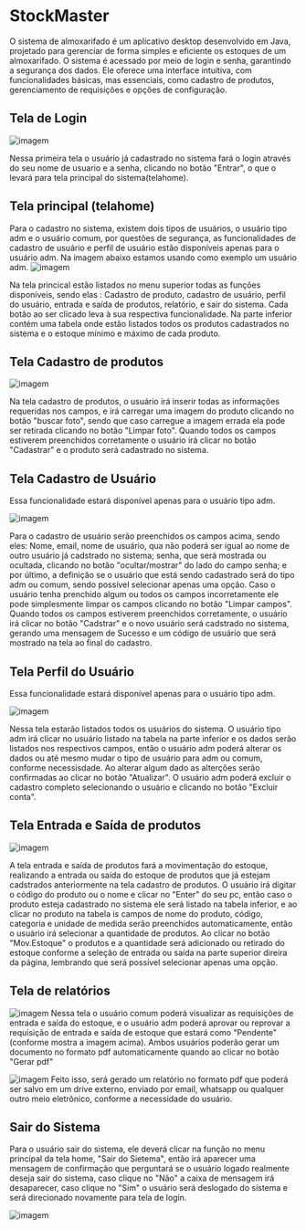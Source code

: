 # StockMaster
O sistema de almoxarifado é um aplicativo desktop desenvolvido em Java,
projetado para gerenciar de forma simples e eficiente os estoques de um
almoxarifado. O sistema é acessado por meio de login e senha, garantindo a
segurança dos dados. Ele oferece uma interface intuitiva, com funcionalidades
básicas, mas essenciais, como cadastro de produtos, gerenciamento de
requisições e opções de configuração.

## Tela de Login


![imagem](teladelogin.png)

 Nessa primeira tela o usuário já cadastrado no sistema fará o login através do seu nome de usuario e a senha,  clicando
no botão "Entrar", o que o levará para tela principal do sistema(telahome).



## Tela principal (telahome)

Para o cadastro no sistema, existem dois tipos de usuários, o usuário tipo adm e o usuário comum, por questões de segurança, as funcionalidades 
de cadastro de usuário e perfil de usuário estão disponíveis apenas para o usuário adm. Na imagem abaixo estamos usando como exemplo um usuário adm.
![imagem](telahome.png)

Na tela princical estão listados no menu superior todas as funções disponíveis, sendo elas : Cadastro de produto, cadastro de usuário, perfil do usuário, entrada e saída de produtos, relatório, e sair do sistema. Cada botão ao ser clicado leva à sua respectiva funcionalidade. Na parte inferior contém uma tabela onde estão listados todos os produtos cadastrados no sistema e o estoque mínimo e máximo de cada produto.

## Tela Cadastro de produtos

![imagem](cadastrodeprodutos.png)

Na tela cadastro de produtos, o usuário irá inserir todas as informações requeridas nos campos, e irá carregar uma imagem do produto clicando no botão "buscar foto", sendo que caso carregue a imagem errada ela pode ser retirada clicando no botão "Limpar foto". Quando todos os campos estiverem preenchidos corretamente o usuário irá clicar no botão "Cadastrar" e o produto será cadastrado no sistema.

## Tela Cadastro de Usuário

Essa funcionalidade estará disponível apenas para o usuário tipo adm.


![imagem](cadstrodeusuario.png)

Para o cadastro de usuário serão preenchidos os campos acima, sendo eles: Nome, email, nome de usuário, qua não poderá ser igual ao nome de outro usuário já cadstrado no sistema; senha, que será mostrada ou ocultada, clicando no botão "ocultar/mostrar" do lado do campo senha; e por último, a definição se o usuário que está sendo cadastrado será do tipo adm ou comum, sendo possível selecionar apenas uma opção. Caso o usuário tenha prenchido algum ou todos os campos incorretamente ele pode simplesmente limpar os campos clicando no botão "Limpar campos". Quando todos os campos estiverem preenchidos corretamente, o usuário irá clicar no botão "Cadstrar" e o novo usuário será cadstrado no sistema, gerando uma mensagem de Sucesso e um código de usuário que será mostrado na tela ao final do cadastro.

## Tela Perfil do Usuário

Essa funcionalidade estará disponível apenas para o usuário tipo adm.

  
![imagem](perfildousuario.png)

Nessa tela estarão listados todos os usuários do sistema. O usuário tipo adm irá clicar no usuário listado na tabela na parte inferior e os dados serão listados nos respectivos campos, então o usuário adm poderá alterar os dados ou até mesmo mudar o tipo de usuário para adm ou comum, conforme necessisdade. Ao alterar algum dado as alterções serão confirmadas ao clicar no botão "Atualizar". O usuário adm poderá excluir o cadastro completo selecionando o usuário e clicando no botão "Excluir conta".

## Tela Entrada e Saída de produtos

![imagem](entradasaida.png)

A tela entrada e saída de produtos fará a movimentação do estoque, realizando a entrada ou saída do estoque de produtos que já estejam cadstrados anteriormente na tela cadastro de produtos. O usuário irá digitar o código do produto ou o nome e clicar no "Enter" do seu pc, então caso o produto esteja cadastrado no sistema ele será listado na tabela inferior, e ao clicar no produto na tabela is campos de nome do produto, código, categoria e unidade de medida serão preenchidos automaticamente, então o usuário irá selecionar a quantidade de produtos. Ao clicar no botão "Mov.Estoque" o produtos e a quantidade será adicionado ou retirado do estoque conforme a seleção de entrada ou saída na parte superior direira da página, lembrando que será possível selecionar apenas uma opção.

## Tela de relatórios

![imagem](relatorios.png)
Nessa tela o usuário comum poderá visualizar as requisições de entrada e saída do estoque, e o usuário adm poderá aprovar ou reprovar a requisição de entrada e saída de estoque que estará como "Pendente"(conforme mostra a imagem acima). Ambos usuários poderão gerar um documento no formato pdf automaticamente quando ao clicar no botão "Gerar pdf"

![imagem](pdf.png)
 Feito isso, será gerado um relatório no formato pdf que poderá ser salvo em um drive externo, enviado por email, whatsapp ou qualquer outro meio eletrônico, conforme a necessidade do usuário.

 ## Sair do Sistema

Para o usuário sair do sistema, ele deverá clicar na função no menu principal da tela home, "Sair do Sietema", então irá aparecer uma mensagem de confirmação que perguntará se o usuário logado realmente deseja sair do sistema, caso clique no "Não" a caixa de mensagem irá desaparecer, caso clique no "Sim" o usuário será deslogado do sistema e será direcionado novamente para tela de login.

![imagem](sairdosistema.png)
